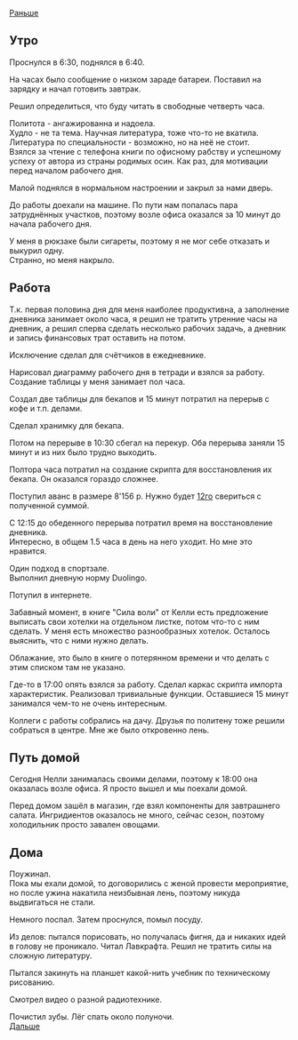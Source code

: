 [Раньше](2020.09.24.md)  
## Утро
Проснулся в 6:30, поднялся в 6:40.

На часах было сообщение о низком зараде батареи. Поставил на зарядку и начал готовить завтрак.

Решил определиться, что буду читать в свободные четверть часа.  

Политота - ангажированна и надоела.  
Худло - не та тема.
Научная литература, тоже что-то не вкатила.  
Литература по специальности - возможно, но на неё не стоит.  
Взялся за чтение с телефона книги по офисному рабству и успешному успеху от автора из страны родимых осин. Как раз, для мотивации перед началом рабочего дня.

Малой поднялся в нормальном настроении и закрыл за нами дверь.

До работы доехали на машине. По пути нам попалась пара затруднённых участков, поэтому возле офиса оказался за 10 минут до начала рабочего дня.

У меня в рюкзаке были сигареты, поэтому я не мог себе отказать и выкурил одну.  
Странно, но меня накрыло.
## Работа
Т.к. первая половина дня для меня наиболее продуктивна, а заполнение дневника занимает около часа, я решил не тратить утренние часы на дневник, а решил сперва сделать несколько рабочих задачь, а дневник и запись финансовых трат оставить на потом.

Исключение сделал для счётчиков в ежедневнике.

Нарисовал диаграмму рабочего дня в тетради и взялся за работу.  
Создание таблицы у меня занимает пол часа.

Создал две таблицы для бекапов и 15 минут потратил на перерыв с кофе и т.п. делами.

Сделал хранимку для бекапа.

Потом на перерыве в 10:30 сбегал на перекур. Оба перерыва заняли 15 минут и из них было трудно выходить.

Полтора часа потратил на создание скрипта для восстановления их бекапа. Он оказался гораздо сложнее.

Поступил аванс в размере 8'156 р. Нужно будет [12го](2020.10.12.md) свериться с полученной суммой.

С 12:15 до обеденного перерыва потратил время на восстановление дневника.  
Интересно, в общем 1.5 часа в день на него уходит. Но мне это нравится.

Один подход в спортзале.  
Выполнил дневную норму Duolingo.

Потупил в интернете.  

Забавный момент, в книге "Сила воли" от Келли есть предложение выписать свои хотелки на отдельном листке, потом что-то с ним сделать. У меня есть множество разнообразных хотелок. Осталось выяснить, что с ними нужно делать.

Облажание, это было в книге о потерянном времени и что делать с этим списком там не указано.

Где-то в 17:00 опять взялся за работу. Сделал каркас скрипта импорта характеристик. Реализовал тривиальные функции. Оставшиеся 15 минут занимался чем-то не очень интересным.

Коллеги с работы собрались на дачу. Друзья по политену тоже решили собраться в центре. Мне же было откровенно лень.
## Путь домой
Сегодня Нелли занималась своими делами, поэтому к 18:00 она оказалась возле офиса. Я просто вышел и мы поехали домой.

Перед домом зашёл в магазин, где взял компоненты для завтрашнего салата. Ингридиентов оказалось не много, сейчас сезон, поэтому холодильник просто завален овощами.
## Дома
Поужинал.  
Пока мы ехали домой, то договорились с женой провести мероприятие, но после ужина накатила неизбывная лень, поэтому никуда выдвигаться не стали.

Немного поспал. Затем проснулся, помыл посуду.

Из делов: пытался порисовать, но получалась фигня, да и никаких идей в голову не проникало. Читал Лавкрафта. Решил не тратить силы на сложную литературу.

Пытался закинуть на планшет какой-нить учебник по техническому рисованию.

Смотрел видео о разной радиотехнике.

Почистил зубы. Лёг спать около полуночи.  
[Дальше](2020.09.26.md)
